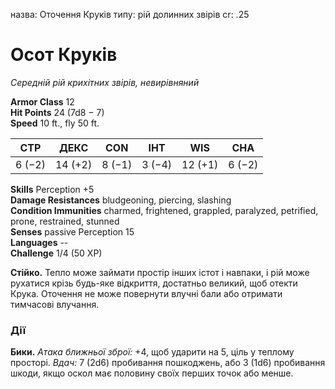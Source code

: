 назва: Оточення Круків типу: рій долинних звірів cr: .25

# Осот Круків
_Середній рій крихітних звірів, невирівняний_

**Armor Class** 12    
**Hit Points** 24 (7d8 − 7)    
**Speed** 10 ft., fly 50 ft.

| СТР    | ДЕКС    | CON    | ІНТ    | WIS     | CHA    |
| ------ | ------- | ------ | ------ | ------- | ------ |
| 6 (−2) | 14 (+2) | 8 (−1) | 3 (−4) | 12 (+1) | 6 (−2) |

**Skills** Perception +5    
**Damage Resistances** bludgeoning, piercing, slashing    
**Condition Immunities** charmed, frightened, grappled, paralyzed, petrified, prone, restrained, stunned    
**Senses** passive Perception 15    
**Languages** --    
**Challenge** 1/4 (50 XP)

**Стійко.** Тепло може займати простір інших істот і навпаки, і рій може рухатися крізь будь-яке відкриття, достатньо великий, щоб отекти Крука. Оточення не може повернути влучні бали або отримати тимчасові влучання.

### Дії
**Бики.** _Атака ближньої зброї:_ +4, щоб ударити на 5, ціль у теплому просторі. _Вдач:_ 7 (2d6) пробивання пошкоджень, або 3 (1d6) пробивання шкоди, якщо оскол має половину своїх перших точок або менше. 
